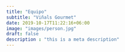 ```yaml
---
title: "Equipo"
subtitle: "Viñals Gourmet"
date: 2019-10-17T11:22:16+06:00
image: "images/person.jpg"
draft: false
description : "this is a meta description"
---
```

